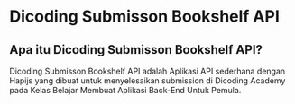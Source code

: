# Dicoding Submisson Bookshelf API

## Apa itu Dicoding Submisson Bookshelf API?
Dicoding Submisson Bookshelf API adalah Aplikasi API sederhana dengan Hapijs yang dibuat untuk menyelesaikan submission di Dicoding Academy pada Kelas Belajar Membuat Aplikasi Back-End Untuk Pemula.
